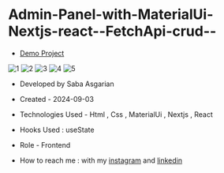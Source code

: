 
# Admin-Panel-with-MaterialUi-Nextjs-react--FetchApi-crud--

- [Demo Project](https://admin-panel-with-material-ui-nextjs-react-fetch-api-crud.vercel.app/)



![1](https://github.com/user-attachments/assets/2f096de3-2b89-4138-aa6b-e49c369f3bfb)
![2](https://github.com/user-attachments/assets/778a95c6-fd77-4705-a3b5-1fc8bf71ea01)
![3](https://github.com/user-attachments/assets/a0b53de2-b817-4ef8-bb88-bb43f923fc65)
![4](https://github.com/user-attachments/assets/2d807e4b-70be-4b6e-a802-9b1c45aaf790)
![5](https://github.com/user-attachments/assets/ce62f7f4-93bb-4345-b715-5352bd97f52a)











- Developed by Saba Asgarian

- Created - 2024-09-03

- Technologies Used - Html ,  Css , MaterialUi , Nextjs , React

- Hooks Used : useState 

- Role - Frontend

- How to reach me : with my [instagram](https://www.instagram.com/saba_asgarian_web?igsh=M2Z2dTU3cHFmeW1o&utm_source=qr) and [linkedin](https://www.linkedin.com/in/saba-asgarian-69161088?utm_source=share&utm_campaign=share_via&utm_content=profile&utm_medium=ios_app) 


